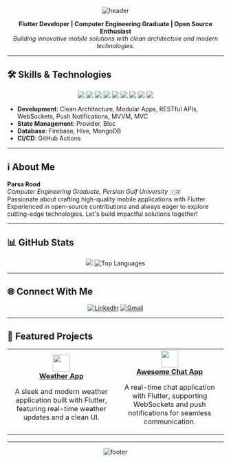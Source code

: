 <!-- Professional Header -->
<p align="center">
  <img src="https://capsule-render.vercel.app/api?type=rect&color=1E3A8A&height=100&section=header&text=Parsa%20Rood&fontSize=40&fontColor=FFFFFF&font=Roboto" alt="header"/>
</p>

<p align="center">
  <b>Flutter Developer | Computer Engineering Graduate | Open Source Enthusiast</b><br>
  <i>Building innovative mobile solutions with clean architecture and modern technologies.</i>
</p>

---

## 🛠 Skills & Technologies

<p align="center">
  <img src="https://img.shields.io/badge/Flutter-1E3A8A?style=flat-square&logo=flutter&logoColor=FFFFFF"/>
  <img src="https://img.shields.io/badge/Dart-1E3A8A?style=flat-square&logo=dart&logoColor=FFFFFF"/>
  <img src="https://img.shields.io/badge/Firebase-FFCA28?style=flat-square&logo=firebase&logoColor=000000"/>
  <img src="https://img.shields.io/badge/Git-181717?style=flat-square&logo=git&logoColor=FFFFFF"/>
  <img src="https://img.shields.io/badge/GitHub-181717?style=flat-square&logo=github&logoColor=FFFFFF"/>
  <img src="https://img.shields.io/badge/Hive-FFD700?style=flat-square&logo=hive&logoColor=000000"/>
  <img src="https://img.shields.io/badge/Figma-F24E1E?style=flat-square&logo=figma&logoColor=FFFFFF"/>
  <img src="https://img.shields.io/badge/MongoDB-47A248?style=flat-square&logo=mongodb&logoColor=FFFFFF"/>
  <img src="https://img.shields.io/badge/MVVM-1E3A8A?style=flat-square&logoColor=FFFFFF"/>
</p>

- **Development**: Clean Architecture, Modular Apps, RESTful APIs, WebSockets, Push Notifications, MVVM, MVC
- **State Management**: Provider, Bloc
- **Database**: Firebase, Hive, MongoDB
- **CI/CD**: GitHub Actions

---

## ℹ️ About Me

**Parsa Rood**  
*Computer Engineering Graduate, Persian Gulf University 🇮🇷*  
Passionate about crafting high-quality mobile applications with Flutter. Experienced in open-source contributions and always eager to explore cutting-edge technologies. Let's build impactful solutions together!

---

## 📊 GitHub Stats

<p align="center">
  <img src="https://github-readme-stats.vercel.app/api?username=parsard&show_icons=true&theme=onedark&hide_border=true" style="max-width:100%;" />
  <img src="https://github-readme-stats.vercel.app/api/top-langs/?username=parsard&layout=compact&theme=onedark&hide_border=true" alt="Top Languages" />
</p>

---

## 🌐 Connect With Me

<p align="center">
  <a href="https://www.linkedin.com/in/parsa-rood-0424bb27a/"><img alt="LinkedIn" src="https://img.shields.io/badge/LinkedIn-0A66C2?style=flat-square&logo=linkedin&logoColor=FFFFFF"></a>
  <a href="mailto:parsaroodhastam@gmail.com"><img alt="Gmail" src="https://img.shields.io/badge/Gmail-D14836?style=flat-square&logo=gmail&logoColor=FFFFFF"></a>
</p>

---

## 🚀 Featured Projects

<table align="center">
  <tr>
    <td align="center" width="50%">
      <a href="https://github.com/parsard/weatherApp">
        <img src="https://skillicons.dev/icons?i=flutter" height="40"/>
        <br>
        <b>Weather App</b>
      </a>
      <br>
      <p>A sleek and modern weather application built with Flutter, featuring real-time weather updates and a clean UI.</p>
    </td>
    <td align="center" width="50%">
      <a href="https://github.com/parsard/ChatRoom">
        <img src="https://skillicons.dev/icons?i=flutter" height="40"/>
        <br>
        <b>Awesome Chat App</b>
      </a>
      <br>
      <p>A real-time chat application with Flutter, supporting WebSockets and push notifications for seamless communication.</p>
    </td>
  </tr>
</table>

---

<!-- Professional Footer -->
<p align="center">
  <img src="https://capsule-render.vercel.app/api?type=rect&color=1E3A8A&height=80&section=footer&fontColor=FFFFFF&font=Roboto" alt="footer"/>
</p>
